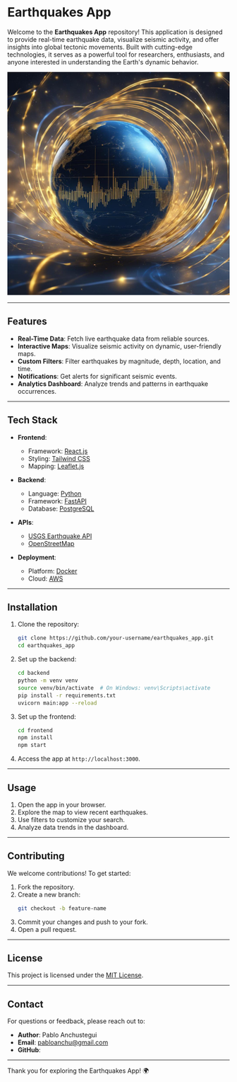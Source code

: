 # Earthquakes App

Welcome to the **Earthquakes App** repository! This application is designed to provide real-time earthquake data, visualize seismic activity, and offer insights into global tectonic movements. Built with cutting-edge technologies, it serves as a powerful tool for researchers, enthusiasts, and anyone interested in understanding the Earth's dynamic behavior.

![Earthquake Dashboard Banner](img\output_20250512_175112.jpg)

---

## Features

- **Real-Time Data**: Fetch live earthquake data from reliable sources.
- **Interactive Maps**: Visualize seismic activity on dynamic, user-friendly maps.
- **Custom Filters**: Filter earthquakes by magnitude, depth, location, and time.
- **Notifications**: Get alerts for significant seismic events.
- **Analytics Dashboard**: Analyze trends and patterns in earthquake occurrences.

---

## Tech Stack

- **Frontend**: 
  - Framework: [React.js](https://reactjs.org/)
  - Styling: [Tailwind CSS](https://tailwindcss.com/)
  - Mapping: [Leaflet.js](https://leafletjs.com/)

- **Backend**:
  - Language: [Python](https://www.python.org/)
  - Framework: [FastAPI](https://fastapi.tiangolo.com/)
  - Database: [PostgreSQL](https://www.postgresql.org/)

- **APIs**:
  - [USGS Earthquake API](https://earthquake.usgs.gov/fdsnws/event/1/)
  - [OpenStreetMap](https://www.openstreetmap.org/)

- **Deployment**:
  - Platform: [Docker](https://www.docker.com/)
  - Cloud: [AWS](https://aws.amazon.com/)

---

## Installation

1. Clone the repository:
   ```bash
   git clone https://github.com/your-username/earthquakes_app.git
   cd earthquakes_app
   ```

2. Set up the backend:
   ```bash
   cd backend
   python -m venv venv
   source venv/bin/activate  # On Windows: venv\Scripts\activate
   pip install -r requirements.txt
   uvicorn main:app --reload
   ```

3. Set up the frontend:
   ```bash
   cd frontend
   npm install
   npm start
   ```

4. Access the app at `http://localhost:3000`.

---

## Usage

1. Open the app in your browser.
2. Explore the map to view recent earthquakes.
3. Use filters to customize your search.
4. Analyze data trends in the dashboard.

---

## Contributing

We welcome contributions! To get started:

1. Fork the repository.
2. Create a new branch:
   ```bash
   git checkout -b feature-name
   ```
3. Commit your changes and push to your fork.
4. Open a pull request.

---

## License

This project is licensed under the [MIT License](LICENSE).

---

## Contact

For questions or feedback, please reach out to:

- **Author**: Pablo Anchustegui
- **Email**: pabloanchu@gmail.com
- **GitHub**: 

---

Thank you for exploring the Earthquakes App! 🌍